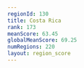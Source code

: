 ```yaml
---
regionId: 130
title: Costa Rica
rank: 173
meanScore: 63.45
globalMeanScore: 69.25
numRegions: 220
layout: region_score
---
```


